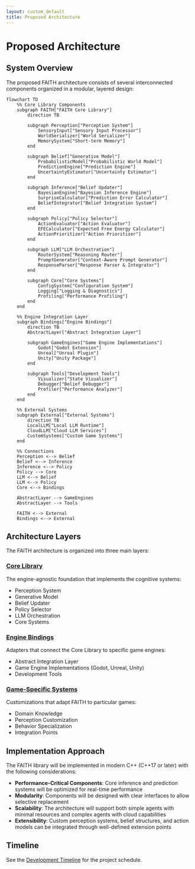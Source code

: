 ```yaml
---
layout: custom_default
title: Proposed Architecture
---
```


# Proposed Architecture

## System Overview

The proposed FAITH architecture consists of several interconnected components organized in a modular, layered design:

```mermaid
flowchart TD
    %% Core Library Components
    subgraph FAITH["FAITH Core Library"]
        direction TB

        subgraph Perception["Perception System"]
            SensoryInput["Sensory Input Processor"]
            WorldSerializer["World Serializer"]
            MemorySystem["Short-term Memory"]
        end
        
        subgraph Belief["Generative Model"]
            ProbabilisticModel["Probabilistic World Model"]
            PredictionEngine["Prediction Engine"]
            UncertaintyEstimator["Uncertainty Estimator"]
        end
        
        subgraph Inference["Belief Updater"]
            BayesianEngine["Bayesian Inference Engine"]
            SurpriseCalculator["Prediction Error Calculator"]
            BeliefIntegrator["Belief Integration System"]
        end
        
        subgraph Policy["Policy Selector"]
            ActionEvaluator["Action Evaluator"]
            EFECalculator["Expected Free Energy Calculator"]
            ActionPrioritizer["Action Prioritizer"]
        end
        
        subgraph LLM["LLM Orchestration"]
            RouterSystem["Reasoning Router"]
            PromptGenerator["Context-Aware Prompt Generator"]
            ResponseParser["Response Parser & Integrator"]
        end
        
        subgraph Core["Core Systems"]
            ConfigSystem["Configuration System"]
            Logging["Logging & Diagnostics"]
            Profiling["Performance Profiling"]
        end
    end
    
    %% Engine Integration Layer
    subgraph Bindings["Engine Bindings"]
        direction TB
        AbstractLayer["Abstract Integration Layer"]
        
        subgraph GameEngines["Game Engine Implementations"]
            Godot["Godot Extension"]
            Unreal["Unreal Plugin"]
            Unity["Unity Package"]
        end
        
        subgraph Tools["Development Tools"]
            Visualizer["State Visualizer"]
            Debugger["Belief Debugger"]
            Profiler["Performance Analyzer"]
        end
    end
    
    %% External Systems
    subgraph External["External Systems"]
        direction TB
        LocalLLM["Local LLM Runtime"]
        CloudLLM["Cloud LLM Services"]
        CustomSystems["Custom Game Systems"]
    end
    
    %% Connections
    Perception <--> Belief
    Belief <--> Inference
    Inference <--> Policy
    Policy --> Core
    LLM <--> Belief
    LLM <--> Policy
    Core <--> Bindings
    
    AbstractLayer --> GameEngines
    AbstractLayer --> Tools
    
    FAITH <--> External
    Bindings <--> External
```

## Architecture Layers

The FAITH architecture is organized into three main layers:

### [Core Library](core-library.html)

The engine-agnostic foundation that implements the cognitive systems:

- Perception System
- Generative Model
- Belief Updater
- Policy Selector
- LLM Orchestration
- Core Systems

### [Engine Bindings](engine-bindings.html)

Adapters that connect the Core Library to specific game engines:

- Abstract Integration Layer
- Game Engine Implementations (Godot, Unreal, Unity)
- Development Tools

### [Game-Specific Systems](game-specific-systems.html)

Customizations that adapt FAITH to particular games:

- Domain Knowledge
- Perception Customization
- Behavior Specialization
- Integration Points

## Implementation Approach

The FAITH library will be implemented in modern C++ (C++17 or later) with the following considerations:

- **Performance-Critical Components**: Core inference and prediction systems will be optimized for real-time performance
- **Modularity**: Components will be designed with clear interfaces to allow selective replacement
- **Scalability**: The architecture will support both simple agents with minimal resources and complex agents with cloud capabilities
- **Extensibility**: Custom perception systems, belief structures, and action models can be integrated through well-defined extension points

## Timeline

See the [Development Timeline](development-timeline.html) for the project schedule.
